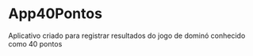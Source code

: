 # App40Pontos
Aplicativo criado para registrar resultados do jogo de dominó conhecido como 40 pontos
